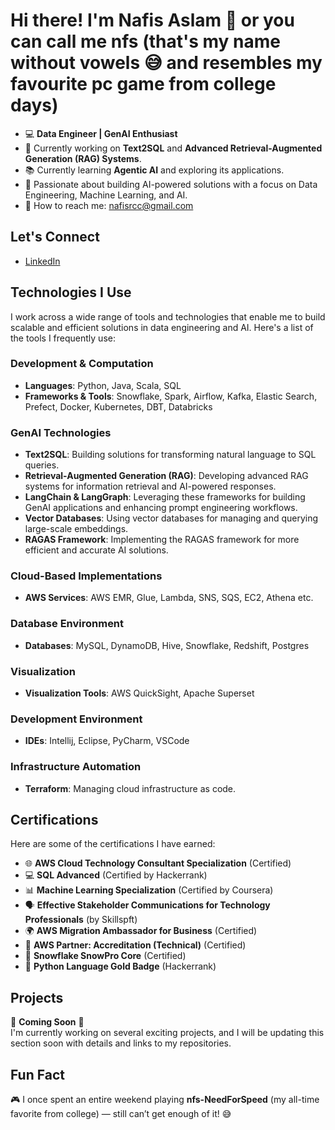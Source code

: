 # Hi there! I'm **Nafis Aslam** 👋 or you can call me **nfs** (that's my name without vowels 😅 and resembles my favourite pc game from college days)

- 💻 **Data Engineer | GenAI Enthusiast**
- 🧠 Currently working on **Text2SQL** and **Advanced Retrieval-Augmented Generation (RAG) Systems**.
- 📚 Currently learning **Agentic AI** and exploring its applications.
- 🌱 Passionate about building AI-powered solutions with a focus on Data Engineering, Machine Learning, and AI.
- 💬 How to reach me: [nafisrcc@gmail.com](mailto:nafisrcc@gmail.com)

## Let's Connect
- [LinkedIn](https://www.linkedin.com/in/nafis-aslam-322873157)

## Technologies I Use
I work across a wide range of tools and technologies that enable me to build scalable and efficient solutions in data engineering and AI. Here's a list of the tools I frequently use:

### Development & Computation
- **Languages**: Python, Java, Scala, SQL
- **Frameworks & Tools**: Snowflake, Spark, Airflow, Kafka, Elastic Search, Prefect, Docker, Kubernetes, DBT, Databricks

### GenAI Technologies
- **Text2SQL**: Building solutions for transforming natural language to SQL queries.
- **Retrieval-Augmented Generation (RAG)**: Developing advanced RAG systems for information retrieval and AI-powered responses.
- **LangChain & LangGraph**: Leveraging these frameworks for building GenAI applications and enhancing prompt engineering workflows.
- **Vector Databases**: Using vector databases for managing and querying large-scale embeddings.
- **RAGAS Framework**: Implementing the RAGAS framework for more efficient and accurate AI solutions.

### Cloud-Based Implementations
- **AWS Services**: AWS EMR, Glue, Lambda, SNS, SQS, EC2, Athena etc.

### Database Environment
- **Databases**: MySQL, DynamoDB, Hive, Snowflake, Redshift, Postgres

### Visualization
- **Visualization Tools**: AWS QuickSight, Apache Superset

### Development Environment
- **IDEs**: Intellij, Eclipse, PyCharm, VSCode

### Infrastructure Automation
- **Terraform**: Managing cloud infrastructure as code.

## Certifications
Here are some of the certifications I have earned:
- 🌐 **AWS Cloud Technology Consultant Specialization** (Certified)
- 💻 **SQL Advanced** (Certified by Hackerrank)
- 📊 **Machine Learning Specialization** (Certified by Coursera)
- 🗣️ **Effective Stakeholder Communications for Technology Professionals** (by Skillspft)
- 🌍 **AWS Migration Ambassador for Business** (Certified)
- 🏅 **AWS Partner: Accreditation (Technical)** (Certified)
- 🔑 **Snowflake SnowPro Core** (Certified)
- 🥇 **Python Language Gold Badge** (Hackerrank)

## Projects
🚧 **Coming Soon** 🚧  
I'm currently working on several exciting projects, and I will be updating this section soon with details and links to my repositories.

## Fun Fact
🎮 I once spent an entire weekend playing **nfs-NeedForSpeed** (my all-time favorite from college) — still can’t get enough of it! 😅
